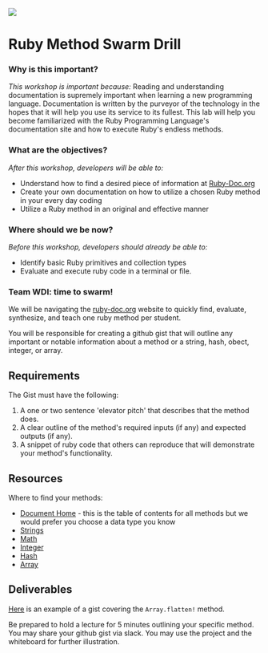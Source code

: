 <!--
Creator:
Location: SF
-->

![](https://ga-dash.s3.amazonaws.com/production/assets/logo-9f88ae6c9c3871690e33280fcf557f33.png)

# Ruby Method Swarm Drill

### Why is this important?
<!-- framing the "why" in big-picture/real world examples -->
*This workshop is important because:*
Reading and understanding documentation is supremely important when learning a new programming language.  Documentation is written by the purveyor of the technology in the hopes that it will help you use its service to its fullest.  This lab will help you become familiarized with the Ruby Programming Language's documentation site and how to execute Ruby's endless methods.
### What are the objectives?
<!-- specific/measurable goal for students to achieve -->
*After this workshop, developers will be able to:*

- Understand how to find a desired piece of information at [Ruby-Doc.org](https://ruby-doc.org/core-2.4.1/)
- Create your own documentation on how to utilize a chosen Ruby method in your every day coding
- Utilize a Ruby method in an original and effective manner


### Where should we be now? 
<!-- call out the skills that are prerequisites -->
*Before this workshop, developers should already be able to:*

- Identify basic Ruby primitives and collection types
- Evaluate and execute ruby code in a terminal or file.

### Team WDI: time to swarm!
We will be navigating the [ruby-doc.org](https://ruby-doc.org/core-2.4.1/) website to quickly find, evaluate, synthesize, and teach one ruby method per student.  

You will be responsible for creating a github gist that will outline any important or notable information about a method or a string, hash, obect, integer, or array.  

## Requirements
The Gist must have the following:
1. A one or two sentence 'elevator pitch' that describes that the method does.
2. A clear outline of the method's required inputs (if any) and expected outputs (if any).
3. A snippet of ruby code that others can reproduce that will demonstrate your method's functionality.

## Resources
Where to find your methods:  
- [Document Home](https://ruby-doc.org/core-2.4.1/) - this is the table of contents for all methods but we would prefer you choose a data type you know
- [Strings](https://ruby-doc.org/core-2.4.1/String.html)
- [Math](https://ruby-doc.org/core-2.4.1/Math.html)
- [Integer](https://ruby-doc.org/core-2.4.1/Integer.html)
- [Hash](https://ruby-doc.org/core-2.4.1/Hash.html)
- [Array](https://ruby-doc.org/core-2.4.1/Array.html)


## Deliverables
[Here](https://gist.github.com/justincastilla/7c9cbda5858065a62c3788c4f4fe35ba) is an example of a gist covering the `Array.flatten!` method.

Be prepared to hold a lecture for 5 minutes outlining your specific method.  You may share your github gist via slack.  You may use the project and the whiteboard for further illustration.
